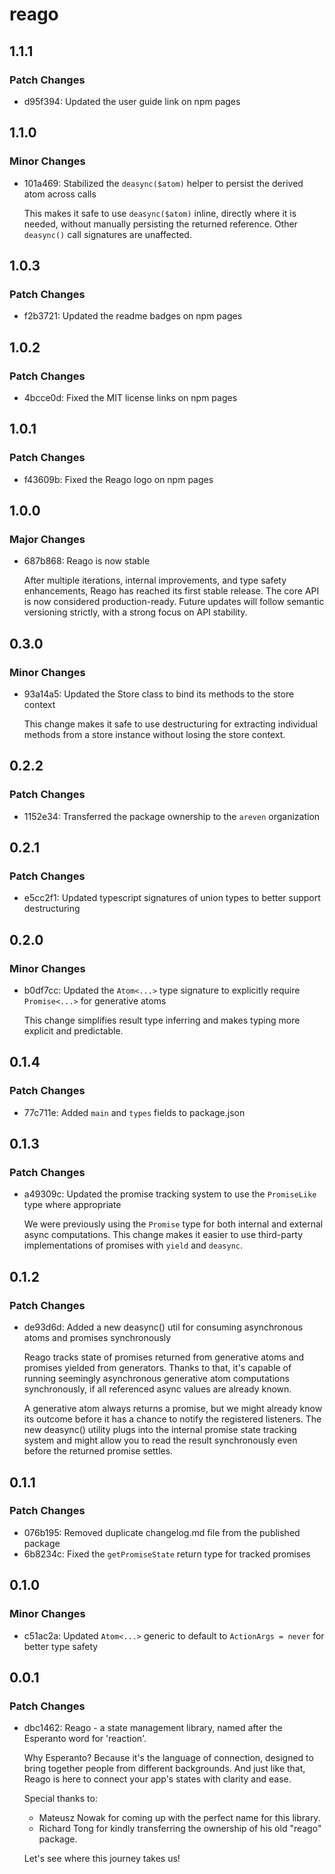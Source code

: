 # reago

## 1.1.1

### Patch Changes

- d95f394: Updated the user guide link on npm pages

## 1.1.0

### Minor Changes

- 101a469: Stabilized the `deasync($atom)` helper to persist the derived atom across calls

  This makes it safe to use `deasync($atom)` inline, directly where it is needed, without manually persisting
  the returned reference. Other `deasync()` call signatures are unaffected.

## 1.0.3

### Patch Changes

- f2b3721: Updated the readme badges on npm pages

## 1.0.2

### Patch Changes

- 4bcce0d: Fixed the MIT license links on npm pages

## 1.0.1

### Patch Changes

- f43609b: Fixed the Reago logo on npm pages

## 1.0.0

### Major Changes

- 687b868: Reago is now stable

  After multiple iterations, internal improvements, and type safety enhancements, Reago has reached its
  first stable release. The core API is now considered production-ready. Future updates will follow semantic
  versioning strictly, with a strong focus on API stability.

## 0.3.0

### Minor Changes

- 93a14a5: Updated the Store class to bind its methods to the store context

  This change makes it safe to use destructuring for extracting individual methods from a store instance
  without losing the store context.

## 0.2.2

### Patch Changes

- 1152e34: Transferred the package ownership to the `areven` organization

## 0.2.1

### Patch Changes

- e5cc2f1: Updated typescript signatures of union types to better support destructuring

## 0.2.0

### Minor Changes

- b0df7cc: Updated the `Atom<...>` type signature to explicitly require `Promise<...>` for generative atoms

  This change simplifies result type inferring and makes typing more explicit and predictable.

## 0.1.4

### Patch Changes

- 77c711e: Added `main` and `types` fields to package.json

## 0.1.3

### Patch Changes

- a49309c: Updated the promise tracking system to use the `PromiseLike` type where appropriate

  We were previously using the `Promise` type for both internal and external async computations.
  This change makes it easier to use third-party implementations of promises with `yield` and `deasync`.

## 0.1.2

### Patch Changes

- de93d6d: Added a new deasync() util for consuming asynchronous atoms and promises synchronously

  Reago tracks state of promises returned from generative atoms and promises yielded from
  generators. Thanks to that, it's capable of running seemingly asynchronous generative atom
  computations synchronously, if all referenced async values are already known.

  A generative atom always returns a promise, but we might already know its outcome before it
  has a chance to notify the registered listeners. The new deasync() utility plugs into the
  internal promise state tracking system and might allow you to read the result synchronously even
  before the returned promise settles.

## 0.1.1

### Patch Changes

- 076b195: Removed duplicate changelog.md file from the published package
- 6b8234c: Fixed the `getPromiseState` return type for tracked promises

## 0.1.0

### Minor Changes

- c51ac2a: Updated `Atom<...>` generic to default to `ActionArgs = never` for better type safety

## 0.0.1

### Patch Changes

- dbc1462: Reago - a state management library, named after the Esperanto word for 'reaction'.

  Why Esperanto? Because it's the language of connection, designed to bring together people
  from different backgrounds. And just like that, Reago is here to connect your app's states
  with clarity and ease.

  Special thanks to:

  - Mateusz Nowak for coming up with the perfect name for this library.
  - Richard Tong for kindly transferring the ownership of his old "reago" package.

  Let's see where this journey takes us!

